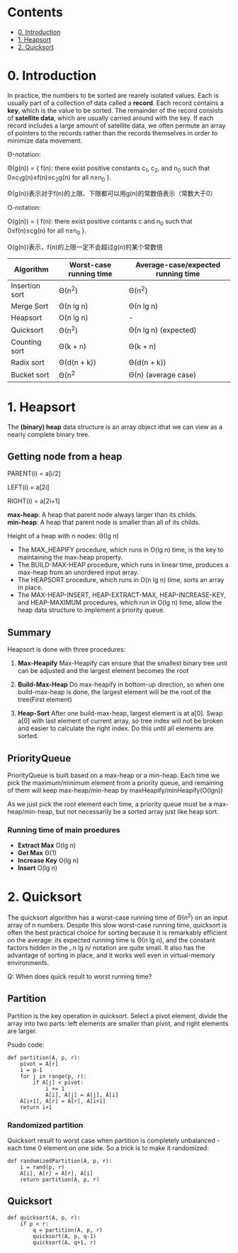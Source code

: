 # Contents

* [0. Introduction](#intro)
* [1. Heapsort](#heapsort)
* [2. Quicksort](#quicksort)

# 0. Introduction <i id="intro"></i>

In practice, the numbers to be sorted are rearely isolated values. Each is usually part of a collection of data called a **record**. Each record contains a **key**, which is the value to be sorted. The remainder of the record consists of **satellite data**, which are usually carried around with the key. If each record includes a large amount of satellite data, we often permute an array of pointers to the records rather than the records themselves in order to minimize data movement.

Θ-notation:

Θ(g(n)) = { f(n): there exist positive constants c<sub>1</sub>, c<sub>2</sub>, and n<sub>0</sub> such that 0≤c<sub>1</sub>g(n)≤f(n)≤c<sub>2</sub>g(n) for all n≥n<sub>0</sub> }.

Θ(g(n))表示对于f(n)的上限、下限都可以用g(n)的常数倍表示（常数大于0）

O-notation:

O(g(n)) = { f(n): there exist positive contants c and n<sub>0</sub> such that 0≤f(n)≤cg(n) for all n≥n<sub>0</sub> }.

O(g(n))表示，f(n)的上限一定不会超过g(n)的某个常数倍



Algorithm      | Worst-case running time | Average-case/expected running time
---------------|-------------------------|-----------------------------------
Insertion sort |    Θ(n<sup>2</sup>)     |  Θ(n<sup>2</sup>)
Merge Sort     |    Θ(n lg n)            |  Θ(n lg n)
Heapsort       |    O(n lg n)            |  -
Quicksort      |    Θ(n<sup>2</sup>)     |  Θ(n lg n) (expected)
Counting sort  |    Θ(k + n)             |  Θ(k + n)
Radix sort     |    Θ(d(n + k))          |  Θ(d(n + k))
Bucket sort    |    Θ(n<sup>2</sup>      |  Θ(n)   (average case)


# 1. Heapsort <i id="heapsort"></i>

The **(binary) heap** data structure is an array object ithat we can view as a nearly complete binary tree.

## Getting node from a heap

PARENT(i) = a[i/2]

LEFT(i) = a[2i]

RIGHT(i) = a[2i+1]

**max-heap**: A heap that parent node always larger than its childs.   
**min-heap**: A heap that parent node is smaller than all of its childs.

Height of a heap with n nodes: Θ(lg n)

* The MAX_HEAPIFY procedure, which runs in O(lg n) time, is the key to maintaining the max-heap property.
* The BUILD-MAX-HEAP procedure, which runs in linear time, produces a max-heap from an unordered input array.
* The HEAPSORT procedure, which runs in O(n lg n) time, sorts an array in place.
* The MAX-HEAP-INSERT, HEAP-EXTRACT-MAX, HEAP-INCREASE-KEY, and HEAP-MAXIMUM procedures, which run in O(lg n) time, allow the heap data structure to implement a priority queue.

## Summary

Heapsort is done with three procedures:

1. **Max-Heapify**
   Max-Heapify can ensure that the smallest binary tree unit can be adjusted and the largest element becomes the root

2. **Build-Max-Heap**
   Do max-heapify in bottom-up direction, so when one build-max-heap is done, the largest element will be the root of the tree(First element)

3. **Heap-Sort**
   After one build-max-heap, largest element is at a[0]. Swap a[0] with last element of current array, so tree index will not be broken and easier to calculate the right index.
   Do this until all elements are sorted.

## PriorityQueue

PriorityQueue is built based on a max-heap or a min-heap. Each time we pick the maximum/minimum element from a priority queue, and remaining of them will keep max-heap/min-heap by maxHeapify/minHeapify(O(lgn))

As we just pick the root element each time, a priority queue must be a max-heap/min-heap, but not necessarily be a sorted array just like heap sort.

### Running time of main proedures
* **Extract Max** O(lg n)
* **Get Max** Θ(1)
* **Increase Key** O(lg n)
* **Insert** O(lg n)

# 2. Quicksort <i id="quicksort"></i>

The quicksort algorithm has a worst-case running time of Θ(n<sup>2</sup>) on an input array
of n numbers. Despite this slow worst-case running time, quicksort is often the best
practical choice for sorting because it is remarkably efficient on the average: its
expected running time is Θ(n lg n), and the constant factors hidden in the ‚.n lg n/
notation are quite small. It also has the advantage of sorting in place,
and it works well even in virtual-memory environments.

Q: When does quick result to worst running time?

## Partition

Partition is the key operation in quicksort. Select a pivot element, divide the array into two parts: left elements are smaller than pivot, and right elements are larger.

Psudo code:

    def partition(A, p, r):
        pivot = A[r]
        i = p-1
        for j in range(p, r):
            if A[j] < pivot:
                i += 1
                A[i], A[j] = A[j], A[i]
        A[i+1], A[r] = A[r], A[i+1]
        return i+1

### Randomized partition

Quicksort result to worst case when partition is completely unbalanced - each time 0 element on one side. So a trick is to make it randomized:

    def randomizedPartition(A, p, r):
        i = rand(p, r)
        A[i], A[r] = A[r], A[i]
        return partition(A, p, r)

## Quicksort

    def quicksort(A, p, r):
        if p < r:
            q = partition(A, p, r)
            quicksort(A, p, q-1)
            quicksort(A, q+1, r)

